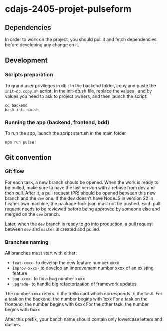 # cdajs-2405-projet-pulseform


## Dependencies


In order to work on the project, you should pull it and fetch dependencies before developing any change on it.


## Development
### Scripts preparation
To grand user privileges in db :
In the backend folder, copy and paste the `init-db.copy.sh` script.
In the init-db.sh file, replace the values <postgres-db-docker>, <name-user> and <password> by values you need to ask to project owners, and then launch the script:
```
cd backend
bash inti-db.sh
```


### Running the app (backend, frontend, bdd)
To run the app, launch the script start.sh in the main folder
```
npm run pulse
```


## Git convention


### Git flow


For each task, a new branch should be opened.
When the work is ready to be pulled, make sure to have the last version with a rebase from dev and then pull. After it, a pull request (PR) should be opened between this new branch and the `dev` one.
If the dev doesn’t have NodeJS in version 22 in his/her own machine, the package-lock.json must not be pushed.
Each pull request needs to be reviewed before being approved by someone else and merged on the `dev` branch.


Later, when the `dev` branch is ready to go into production, a pull request between `dev` and `master` is created and pulled.


### Branches naming


All branches must start with either:


- `feat-xxxx-` to develop the new feature number xxxx
- `improv-xxxx-` to develop an improvement number xxxx of an existing feature
- `bug-xxxx-` to fix a bug number xxxx
- `upgrade-` to handle big refactorization of framework updates


The number xxxx refers to the trello card which corresponds to the task.
For a task on the backend, the number begins with 1xxx
For a task on the frontend, the number begins with 6xxx
For the other task, the number begins with 0xxx


After this prefix, your banch name should contain only lowercase letters and dashes.

